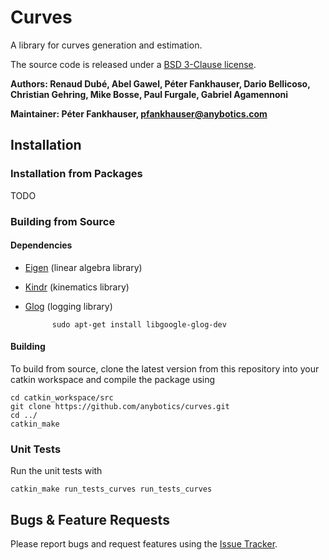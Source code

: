 # Curves

A library for curves generation and estimation.

The source code is released under a [BSD 3-Clause license](LICENSE).

**Authors: Renaud Dubé, Abel Gawel, Péter Fankhauser, Dario Bellicoso, Christian Gehring, Mike Bosse, Paul Furgale, Gabriel Agamennoni**

**Maintainer: Péter Fankhauser, pfankhauser@anybotics.com**

## Installation

### Installation from Packages

TODO

### Building from Source

#### Dependencies

- [Eigen](http://eigen.tuxfamily.org) (linear algebra library)
- [Kindr](https://github.com/anybotics/kindr.git) (kinematics library)
- [Glog](https://github.com/google/glog) (logging library)

			sudo apt-get install libgoogle-glog-dev

#### Building

To build from source, clone the latest version from this repository into your catkin workspace and compile the package using

	cd catkin_workspace/src
	git clone https://github.com/anybotics/curves.git
	cd ../
	catkin_make

### Unit Tests

Run the unit tests with

	catkin_make run_tests_curves run_tests_curves

## Bugs & Feature Requests

Please report bugs and request features using the [Issue Tracker](https://github.com/anybotics/curves/issues).
